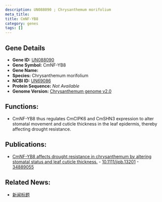 ```yaml
---
description: UN088090 ; Chrysanthemum morifolium
meta_title:
title: CmNF-YB8
category: genes
tags: []
---
```


## Gene Details
- **Gene ID:**	[UN088090](https://www.maizegdb.org/gene_center/gene/UN088090)
- **Gene Symbol:** CmNF-YB8
- **Gene Name:** 
- **Species:** Chrysanthemum morifolium
- **NCBI ID:** [ UN69086 ]()
- **Protein Sequence:** *Not Available*
- **Genome Version:** [Chrysanthemum genome v2.0]()

## Functions:
   - CmNF-YB8 thus regulates CmCIPK6 and CmSHN3 expression to alter stomatal movement and cuticle thickness in the leaf epidermis, thereby affecting drought resistance.

## Publications:
   - [CmNF-YB8 affects drought resistance in chrysanthemum by altering stomatal status and leaf cuticle thickness.]( https://onlinelibrary.wiley.com/doi/10.1111/jipb.13201 ) - [10.1111/jipb.13201]( https://onlinelibrary.wiley.com/doi/10.1111/jipb.13201 ) - [34889055](https://pubmed.ncbi.nlm.nih.gov/34889055/)

## Related News:
   - [新闻标题](https://mp.weixin.qq.com/s?__biz=Mzg3MDEwNDEyMg==&mid=2247522317&idx=5&sn=b16108b8d9ce6d84d741433662f179b7&chksm=ce903558f9e7bc4e696a9157e52613eceb9727eea8aa4a6bb28faf51542c721fe64795b63ad5&scene=27#wechat_redirect)
